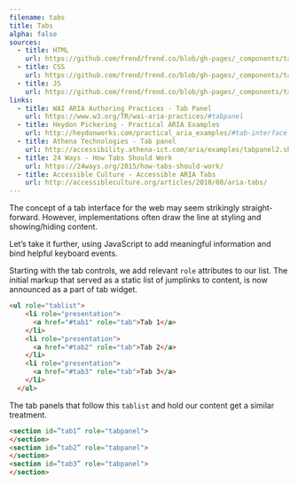 ```yaml
---
filename: tabs
title: Tabs
alpha: false
sources:
  - title: HTML
    url: https://github.com/frend/frend.co/blob/gh-pages/_components/tabs/tabs.html
  - title: CSS
    url: https://github.com/frend/frend.co/blob/gh-pages/_components/tabs/tabs.css
  - title: JS
    url: https://github.com/frend/frend.co/blob/gh-pages/_components/tabs/tabs.js
links:
  - title: WAI ARIA Authoring Practices - Tab Panel
    url: https://www.w3.org/TR/wai-aria-practices/#tabpanel
  - title: Heydon Pickering - Practical ARIA Examples
    url: http://heydonworks.com/practical_aria_examples/#tab-interface
  - title: Athena Technologies - Tab panel
    url: http://accessibility.athena-ict.com/aria/examples/tabpanel2.shtml
  - title: 24 Ways - How Tabs Should Work
    url: https://24ways.org/2015/how-tabs-should-work/
  - title: Accessible Culture - Accessible ARIA Tabs
    url: http://accessibleculture.org/articles/2010/08/aria-tabs/
---
```


The concept of a tab interface for the web may seem strikingly straight-forward. However, implementations often draw the line at styling and showing/hiding content. 

Let’s take it further, using JavaScript to add meaningful information and bind helpful keyboard events.

Starting with the tab controls, we add relevant `role` attributes to our list. The initial markup that served as a static list of jumplinks to content, is now announced as a part of tab widget.

~~~ html
<ul role="tablist">
    <li role="presentation">
      <a href="#tab1" role="tab">Tab 1</a>
    </li>
    <li role="presentation">
      <a href="#tab2" role="tab">Tab 2</a>
    </li>
    <li role="presentation">
      <a href="#tab3" role="tab">Tab 3</a>
    </li>
  </ul>
~~~

The tab panels that follow this `tablist` and hold our content get a similar treatment.

~~~ html
<section id=”tab1” role="tabpanel">
</section>
<section id=”tab2” role="tabpanel">
</section>
<section id=”tab3” role="tabpanel">
</section>
~~~